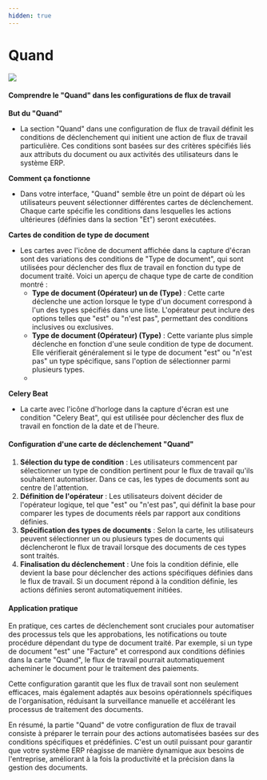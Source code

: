 ```yaml
---
hidden: true
---
```


# Quand

![](https://docs.docbits.com/~gitbook/image?url=https%3A%2F%2F578966019-files.gitbook.io%2F%7E%2Ffiles%2Fv0%2Fb%2Fgitbook-x-prod.appspot.com%2Fo%2Fspaces%252FT2n2w4uDCJvv7CJ5zrdk%252Fuploads%252FKwAT37pCkZRziNLyWMsL%252Fimage.png%3Falt%3Dmedia%26token%3Db95d040f-e9e6-496d-97cd-d2c8f1c30d60\&width=768\&dpr=4\&quality=100\&sign=c323483b\&sv=2)

#### Comprendre le "Quand" dans les configurations de flux de travail

**But du "Quand"**

* La section "Quand" dans une configuration de flux de travail définit les conditions de déclenchement qui initient une action de flux de travail particulière. Ces conditions sont basées sur des critères spécifiés liés aux attributs du document ou aux activités des utilisateurs dans le système ERP.

**Comment ça fonctionne**

* Dans votre interface, "Quand" semble être un point de départ où les utilisateurs peuvent sélectionner différentes cartes de déclenchement. Chaque carte spécifie les conditions dans lesquelles les actions ultérieures (définies dans la section "Et") seront exécutées.

**Cartes de condition de type de document**

* Les cartes avec l'icône de document affichée dans la capture d'écran sont des variations des conditions de "Type de document", qui sont utilisées pour déclencher des flux de travail en fonction du type de document traité. Voici un aperçu de chaque type de carte de condition montré :
  * **Type de document (Opérateur) un de (Type)** : Cette carte déclenche une action lorsque le type d'un document correspond à l'un des types spécifiés dans une liste. L'opérateur peut inclure des options telles que "est" ou "n'est pas", permettant des conditions inclusives ou exclusives.
  * **Type de document (Opérateur) (Type)** : Cette variante plus simple déclenche en fonction d'une seule condition de type de document. Elle vérifierait généralement si le type de document "est" ou "n'est pas" un type spécifique, sans l'option de sélectionner parmi plusieurs types.
  *

**Celery Beat**

* La carte avec l'icône d'horloge dans la capture d'écran est une condition "Celery Beat", qui est utilisée pour déclencher des flux de travail en fonction de la date et de l'heure.

#### Configuration d'une carte de déclenchement "Quand"

1. **Sélection du type de condition** : Les utilisateurs commencent par sélectionner un type de condition pertinent pour le flux de travail qu'ils souhaitent automatiser. Dans ce cas, les types de documents sont au centre de l'attention.
2. **Définition de l'opérateur** : Les utilisateurs doivent décider de l'opérateur logique, tel que "est" ou "n'est pas", qui définit la base pour comparer les types de documents réels par rapport aux conditions définies.
3. **Spécification des types de documents** : Selon la carte, les utilisateurs peuvent sélectionner un ou plusieurs types de documents qui déclencheront le flux de travail lorsque des documents de ces types sont traités.
4. **Finalisation du déclenchement** : Une fois la condition définie, elle devient la base pour déclencher des actions spécifiques définies dans le flux de travail. Si un document répond à la condition définie, les actions définies seront automatiquement initiées.

#### Application pratique

En pratique, ces cartes de déclenchement sont cruciales pour automatiser des processus tels que les approbations, les notifications ou toute procédure dépendant du type de document traité. Par exemple, si un type de document "est" une "Facture" et correspond aux conditions définies dans la carte "Quand", le flux de travail pourrait automatiquement acheminer le document pour le traitement des paiements.

Cette configuration garantit que les flux de travail sont non seulement efficaces, mais également adaptés aux besoins opérationnels spécifiques de l'organisation, réduisant la surveillance manuelle et accélérant les processus de traitement des documents.

En résumé, la partie "Quand" de votre configuration de flux de travail consiste à préparer le terrain pour des actions automatisées basées sur des conditions spécifiques et prédéfinies. C'est un outil puissant pour garantir que votre système ERP réagisse de manière dynamique aux besoins de l'entreprise, améliorant à la fois la productivité et la précision dans la gestion des documents.
